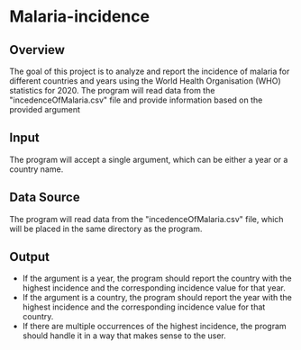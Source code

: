# Malaria-incidence
## Overview
The goal of this project is to analyze and report the incidence of malaria for different countries and years using the World Health Organisation (WHO) statistics for 2020. The program will read data from the "incedenceOfMalaria.csv" file and provide information based on the provided argument

## Input
The program will accept a single argument, which can be either a year or a country name.

## Data Source
The program will read data from the "incedenceOfMalaria.csv" file, which will be placed in the same directory as the program.

## Output
- If the argument is a year, the program should report the country with the highest incidence and the corresponding incidence value for that year.
- If the argument is a country, the program should report the year with the highest incidence and the corresponding incidence value for that country.
- If there are multiple occurrences of the highest incidence, the program should handle it in a way that makes sense to the user.

